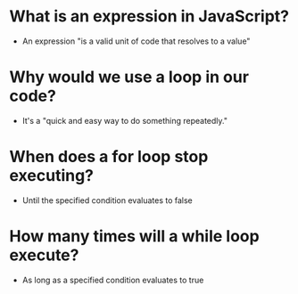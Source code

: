 # What is an expression in JavaScript?
- An expression "is a valid unit of code that resolves to a value"
# Why would we use a loop in our code?
- It's a "quick and easy way to do something repeatedly." 
# When does a for loop stop executing?
- Until the specified condition evaluates to false
# How many times will a while loop execute?
- As long as a specified condition evaluates to true